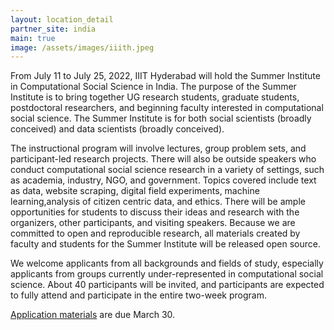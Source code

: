 ```yaml
---
layout: location_detail
partner_site: india
main: true
image: /assets/images/iiith.jpeg
---
```


From July 11 to July 25, 2022, IIIT Hyderabad will hold the Summer Institute in Computational Social Science in India. The purpose of the Summer Institute is to bring together UG research students, graduate students, postdoctoral researchers, and beginning faculty interested in computational social science. The Summer Institute is for both social scientists (broadly conceived) and data scientists (broadly conceived).

The instructional program will involve lectures, group problem sets, and participant-led research projects. There will also be outside speakers who conduct computational social science research in a variety of settings, such as academia, industry, NGO, and government. Topics covered include text as data, website scraping, digital field experiments, machine learning,analysis of citizen centric data, and ethics. There will be ample opportunities for students to discuss their ideas and research with the organizers, other participants, and visiting speakers. Because we are committed to open and reproducible research, all materials created by faculty and students for the Summer Institute will be released open source.

We welcome applicants from all backgrounds and fields of study, especially applicants from groups currently under-represented in computational social science. About 40 participants will be invited, and participants are expected to fully attend and participate in the entire two-week program.

[Application materials](https://compsocialscience.github.io/summer-institute/2022/india/apply) are due March 30.
